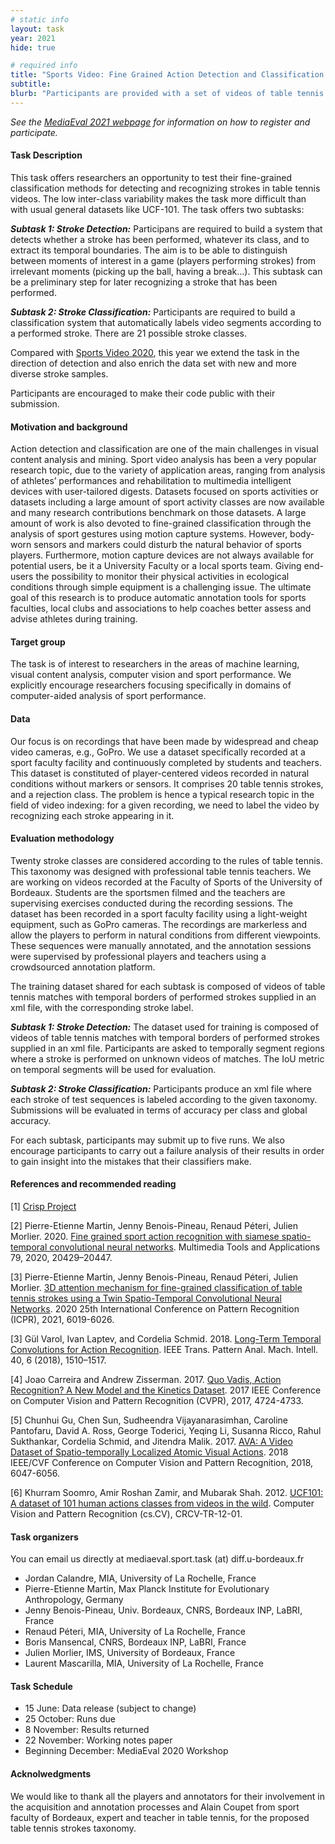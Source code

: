 ```yaml
---
# static info
layout: task
year: 2021
hide: true 

# required info
title: "Sports Video: Fine Grained Action Detection and Classification of Table Tennis Strokes from videos"
subtitle: 
blurb: "Participants are provided with a set of videos of table tennis games and are required to analyze them (i.e., carry out classification and detection of strokes). The ultimate goal of this research is to produce automatic annotation tools for sport faculties, local clubs and associations to help coaches to better assess and advise athletes during training."
---
```


<!-- # please respect the structure below-->
*See the [MediaEval 2021 webpage](https://multimediaeval.github.io/editions/2021/) for information on how to register and participate.*

#### Task Description
This task offers researchers an opportunity to test their fine-grained classification methods for detecting and recognizing strokes in table tennis videos. The low inter-class variability makes the task more difficult than with usual general datasets like UCF-101. The task offers two subtasks:

***Subtask 1: Stroke Detection:*** Participans are required to build a system that detects whether a stroke has been performed, whatever its class, and to extract its temporal boundaries. The aim is to be able to distinguish between moments of interest in a game (players performing strokes) from irrelevant moments (picking up the ball, having a break…). This subtask can be a preliminary step for later recognizing a stroke that has been performed. 

***Subtask 2: Stroke Classification:*** Participants are required to build a classification system that automatically labels video segments according to a performed stroke. There are 21 possible stroke classes. 

Compared with [Sports Video 2020](https://multimediaeval.github.io/editions/2020/tasks/sportsvideo/), this year we extend the task in the direction of detection and also enrich the data set with new and more diverse stroke samples. 

Participants are encouraged to make their code public with their submission.

#### Motivation and background
Action detection and classification are one of the main challenges in visual content analysis and mining. Sport video analysis has been a very popular research topic, due to the variety of application areas, ranging from analysis of athletes’ performances and rehabilitation to multimedia intelligent devices with user-tailored digests. Datasets focused on sports activities or datasets including a large amount of sport activity classes are now available and many research contributions benchmark on those datasets. A large amount of work is also devoted to fine-grained classification through the analysis of sport gestures using motion capture systems. However, body-worn sensors and markers could disturb the natural behavior of sports players. Furthermore, motion capture devices are not always available for potential users, be it a University Faculty or a local sports team. Giving end-users the possibility to monitor their physical activities in ecological conditions through simple equipment is a challenging issue. The ultimate goal of this research is to produce automatic annotation tools for sports faculties, local clubs and associations to help coaches better assess and advise athletes during training. 

#### Target group
The task is of interest to researchers in the areas of machine learning, visual content analysis, computer vision and sport performance. We explicitly encourage researchers focusing specifically in domains of computer-aided analysis of sport performance. 

#### Data
Our focus is on recordings that have been made by widespread and cheap video cameras, e.g., GoPro. We use a dataset specifically recorded at a sport faculty facility and continuously completed by students and teachers. This dataset is constituted of player-centered videos recorded in natural conditions without markers or sensors. It comprises 20 table tennis strokes, and a rejection class. The problem is hence a typical research topic in the field of video indexing: for a given recording, we need to label the video by recognizing each stroke appearing in it.

#### Evaluation methodology
Twenty stroke classes are considered according to the rules of table tennis. This taxonomy was designed with professional table tennis teachers. We are working on videos recorded at the Faculty of Sports of the University of Bordeaux. Students are the sportsmen filmed and the teachers are supervising exercises conducted during the recording sessions. The dataset has been recorded in a sport faculty facility using a light-weight equipment, such as GoPro cameras. The recordings are markerless and allow the players to perform in natural conditions from different viewpoints. These sequences were manually annotated, and the annotation sessions were supervised by professional players and teachers using a crowdsourced annotation platform.

The training dataset shared for each subtask is composed of videos of table tennis matches with temporal borders of performed strokes supplied in an xml file, with the corresponding stroke label.

***Subtask 1: Stroke Detection:***  The dataset used for training is composed of videos of table tennis matches with temporal borders of performed strokes supplied in an xml file. Participants are asked to temporally segment regions where a stroke is performed on unknown videos of matches. The IoU metric on temporal segments will be used for evaluation. 

***Subtask 2: Stroke Classification:***  Participants produce an xml file where each stroke of test sequences is labeled according to the given taxonomy. Submissions will be evaluated in terms of accuracy per class and global accuracy. 

For each subtask, participants may submit up to five runs. We also encourage participants to carry out a failure analysis of their results in order to gain insight into the mistakes that their classifiers make.

#### References and recommended reading
<!-- # Please use the ACM format for references https://www.acm.org/publications/authors/reference-formatting (but no DOI needed)-->
<!-- # The paper title should be a hyperlink leading to the paper online-->
<!-- # The logic of the ordering of the papers is not clear. Can they be alphabetical?-->

[1] [Crisp Project](https://github.com/P-eMartin/crisp)

[2] Pierre-Etienne Martin, Jenny Benois-Pineau, Renaud Péteri, Julien Morlier. 2020. [Fine grained sport action recognition with siamese spatio-temporal convolutional neural networks](https://link.springer.com/epdf/10.1007/s11042-020-08917-3). Multimedia Tools and Applications 79, 2020, 20429–20447.

[3] Pierre-Etienne Martin, Jenny Benois-Pineau, Renaud Péteri, Julien Morlier. [3D attention mechanism for fine-grained classification of table tennis strokes using a Twin Spatio-Temporal Convolutional Neural Networks](https://hal.archives-ouvertes.fr/hal-02977646/document). 2020 25th International Conference on Pattern Recognition (ICPR), 2021, 6019-6026.

[3] Gül Varol, Ivan Laptev, and Cordelia Schmid. 2018. [Long-Term Temporal Convolutions for Action Recognition](https://arxiv.org/pdf/1604.04494.pdf). IEEE Trans. Pattern Anal. Mach. Intell. 40, 6 (2018), 1510–1517.

[4] Joao Carreira and Andrew Zisserman. 2017. [Quo Vadis, Action Recognition? A New Model and the Kinetics Dataset](https://arxiv.org/pdf/1705.07750.pdf). 2017 IEEE Conference on Computer Vision and Pattern Recognition (CVPR), 2017, 4724-4733.

[5] Chunhui Gu, Chen Sun, Sudheendra Vijayanarasimhan, Caroline Pantofaru, David A. Ross, George Toderici, Yeqing Li, Susanna Ricco, Rahul Sukthankar, Cordelia Schmid, and Jitendra Malik. 2017. [AVA: A Video Dataset of Spatio-temporally Localized Atomic Visual Actions](http://openaccess.thecvf.com/content_cvpr_2018/papers/Gu_AVA_A_Video_CVPR_2018_paper.pdf). 2018 IEEE/CVF Conference on Computer Vision and Pattern Recognition, 2018, 6047-6056.

[6] Khurram Soomro, Amir Roshan Zamir, and Mubarak Shah. 2012. [UCF101: A dataset of 101 human actions classes from videos in the wild](https://arxiv.org/pdf/1212.0402.pdf). Computer Vision and Pattern Recognition (cs.CV), CRCV-TR-12-01.

#### Task organizers
You can email us directly at mediaeval.sport.task (at) diff.u-bordeaux.fr 

* Jordan Calandre, MIA, University of La Rochelle, France 
* Pierre-Etienne Martin, Max Planck Institute for Evolutionary Anthropology, Germany 
* Jenny Benois-Pineau, Univ. Bordeaux, CNRS, Bordeaux INP, LaBRI, France 
* Renaud Péteri, MIA, University of La Rochelle, France 
* Boris Mansencal, CNRS, Bordeaux INP, LaBRI, France 
* Julien Morlier, IMS, University of Bordeaux, France 
* Laurent Mascarilla, MIA, University of La Rochelle, France 

#### Task Schedule
* 15 June: Data release (subject to change) <!-- # Replace XX with your date. We suggest setting the date in June-July-->
* 25 October: Runs due <!-- # Replace XX with your date. We suggest setting enough time in order to have enough time to assess and return the results by the Results returned deadline-->
* 8 November: Results returned  <!-- Replace XX with your date. Latest possible should be 15 November-->
* 22 November: Working notes paper  <!-- Fixed. Please do not change. Exact date to be decided-->
* Beginning December: MediaEval 2020 Workshop <!-- Fixed. Please do not change. Exact date to be decided-->

#### Acknolwedgments
We would like to thank all the players and annotators for their involvement in the acquisition and annotation processes and Alain Coupet from sport faculty of Bordeaux, expert and teacher in table tennis, for the proposed table tennis strokes taxonomy.
